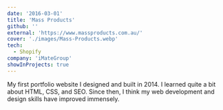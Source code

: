 ```yaml
---
date: '2016-03-01'
title: 'Mass Products'
github: ''
external: 'https://www.massproducts.com.au/'
cover: './images/Mass-Products.webp'
tech:
  - Shopify
company: 'iMateGroup'
showInProjects: true
---
```


My first portfolio website I designed and built in 2014. I learned quite a bit about HTML, CSS, and SEO. Since then, I think my web development and design skills have improved immensely.
